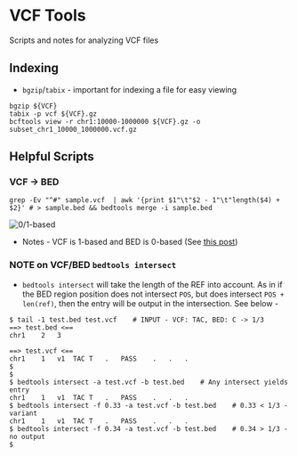# VCF Tools
Scripts and notes for analyzing VCF files

## Indexing
* `bgzip`/`tabix` - important for indexing a file for easy viewing
```
bgzip ${VCF}
tabix -p vcf ${VCF}.gz
bcftools view -r chr1:10000-1000000 ${VCF}.gz -o subset_chr1_10000_1000000.vcf.gz
```

## Helpful Scripts
### VCF -> BED

```
grep -Ev "^#" sample.vcf  | awk '{print $1"\t"$2 - 1"\t"length($4) + $2}' # > sample.bed && bedtools merge -i sample.bed
```

![0/1-based](http://s16.postimg.cc/9ne4syrp1/insertion_or_deletion.jpg)
* Notes - VCF is 1-based and BED is 0-based (See [this post](https://www.biostars.org/p/84686/#84686))

### NOTE on VCF/BED `bedtools intersect`
* `bedtools intersect` will take the length of the REF into account. As in if the BED region position does not intersect `POS`, but does intersect `POS + len(ref)`, then the entry will be output in the intersection. See below -

```
$ tail -1 test.bed test.vcf    # INPUT - VCF: TAC, BED: C -> 1/3
==> test.bed <==
chr1	2	3

==> test.vcf <==
chr1	1	v1	TAC	T	.	PASS	.	.	.
$
$ 
$ bedtools intersect -a test.vcf -b test.bed    # Any intersect yields entry
chr1	1	v1	TAC	T	.	PASS	.	.	.
$ bedtools intersect -f 0.33 -a test.vcf -b test.bed    # 0.33 < 1/3 - variant
chr1	1	v1	TAC	T	.	PASS	.	.	.
$ bedtools intersect -f 0.34 -a test.vcf -b test.bed    # 0.34 > 1/3 - no output
$ 
```


